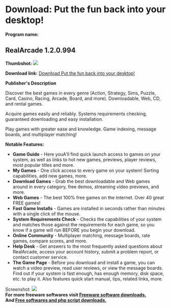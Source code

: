 # Download: Put the fun back into your desktop!

**Program name:**

## RealArcade 1.2.0.994

  
**Thumbshot:** ![](http://www.freewarefiles.com/screenshot/realarcade_md.gif)   
  
**Download link:** [Download Put the fun back into your desktop!](http://freesoftwares.boysofts.com/RealArcade_program_2305.html)  
  


**Publisher's Description**  
  


Discover the best games in every genre (Action, Strategy, Sims, Puzzle, Card, Casino, Racing, Arcade, Board, and more). Downloadable, Web, CD, and rental games. 

Acquire games easily and reliably. Systems requirements checking, guaranteed downloading and easy installation. 

Play games with greater ease and knowledge. Game indexing, message boards, and multiplayer matching! 

**Notable Features:**

  * **Game Guide** \- Here youA'll find quick launch access to games on your system, as well as links to hot new games, previews, player reviews, most popular titles and more. 
  * **My Games** \- One click access to every game on your system! Sorting capabilities, add new games, more. 
  * **Download Games** \- Grab the best downloadable and Web games around in every category, free demos, streaming video previews, and more. 
  * **Web Games** \- The best 100% free games on the Internet. Over 40 great FREE games! 
  * **Fast Game Installs** \- Games are installed in seconds rather than minutes with a single click of the mouse. 
  * **System Requirements Check** \- Checks the capabilities of your system and matches those against the requirements for each game, so you know if a game will run BEFORE you begin your download. 
  * **Online Community** \- Multiplayer matching, message boards, rate games, compare scores, and more. 
  * **Help Desk** \- Get answers to the most frequently asked questions about RealArcade, access your account history, submit a problem report, or contact customer service. 
  * **The Game Page** \- Before you download and install a game, you can watch a video preview, read user reviews, or view the message boards. Find out if your system is fast enough, has enough memory, disk space, etc. to play it. Also features quick start manual, tips, related links, more. 

  
  
Screenshot: ![](http://www.freewarefiles.com/screenshot/realarcade.gif)   
**For more freeware softwares visit [Freeware software downloads.](http://freesoftwares.boysofts.com/)**   
**And [Free softwares and php script downloads.](http://www.boysofts.com/)**
